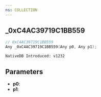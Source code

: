```yaml
---
ns: COLLECTION
---
```

## _0xC4AC39719C1BB559

```c
// 0xC4AC39719C1BB559
Any _0xC4AC39719C1BB559(Any p0, Any p1);
```

```
NativeDB Introduced: v1232
```

## Parameters
* **p0**:
* **p1**:

